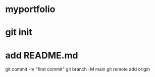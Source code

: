 # myportfolio
# git init
# add README.md 
git commit  -m "first commit"
git  branch -M main
git remote add origin 
